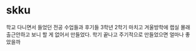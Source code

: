 # skku

학교 다니면서 들었던 전공 수업들과 후기들
3학년 2학기 마치고 겨울방학에 랩실 몰래 출근안하고 보니 할 게 없어서 만들었다.
학기 끝나고 주기적으로 만들었으면 얼마나 좋았을까